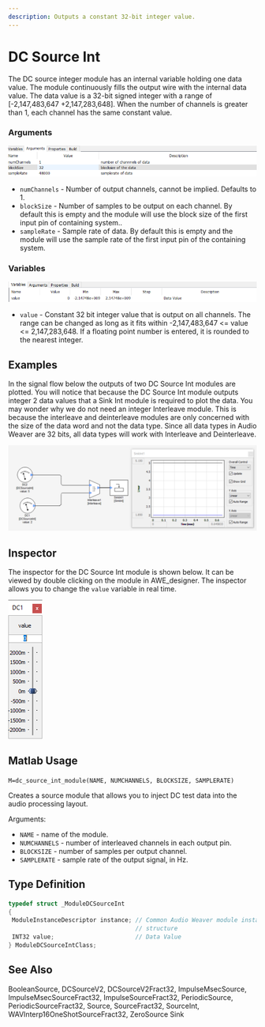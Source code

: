 ```yaml
---
description: Outputs a constant 32-bit integer value.
---
```


# DC Source Int

The DC source integer module has an internal variable holding one data value. The module continuously fills the output wire with the internal data value. The data value is a 32-bit signed integer with a range of \[-2,147,483,647 +2,147,283,648\]. When the number of channels is greater than 1, each channel has the same constant value.

### Arguments

![](../../../.gitbook/assets/0%20%2816%29.png)

* `numChannels` - Number of output channels, cannot be implied. Defaults to 1.
* `blockSize` - Number of samples to be output on each channel. By default this is empty and the module will use the block size of the first input pin of containing system..
* `sampleRate` - Sample rate of data. By default this is empty and the module will use the sample rate of the first input pin of the containing system.

### Variables

![](../../../.gitbook/assets/1%20%2815%29.png)

* `value` - Constant 32 bit integer value that is output on all channels. The range can be changed as long as it fits within -2,147,483,647 &lt;= value &lt;= 2,147,283,648. If a floating point number is entered, it is rounded to the nearest integer.

## Examples

In the signal flow below the outputs of two DC Source Int modules are plotted. You will notice that because the DC Source Int module outputs integer 2 data values that a Sink Int module is required to plot the data. You may wonder why we do not need an integer Interleave module. This is because the interleave and deinterleave modules are only concerned with the size of the data word and not the data type. Since all data types in Audio Weaver are 32 bits, all data types will work with Interleave and Deinterleave.

![](../../../.gitbook/assets/2%20%2816%29.png)

## Inspector

The inspector for the DC Source Int module is shown below. It can be viewed by double clicking on the module in AWE\_designer. The inspector allows you to change the `value` variable in real time.

![](../../../.gitbook/assets/3%20%2814%29.png)

## Matlab Usage

`M=dc_source_int_module(NAME, NUMCHANNELS, BLOCKSIZE, SAMPLERATE)`

Creates a source module that allows you to inject DC test data into the audio processing layout.

Arguments:

* `NAME` - name of the module.
* `NUMCHANNELS` - number of interleaved channels in each output pin.
* `BLOCKSIZE` - number of samples per output channel.
* `SAMPLERATE` - sample rate of the output signal, in Hz.

## Type Definition

```cpp
typedef struct _ModuleDCSourceInt
{
 ModuleInstanceDescriptor instance; // Common Audio Weaver module instance
                                    // structure
 INT32 value;                       // Data Value
} ModuleDCSourceIntClass;
```

## See Also

BooleanSource, DCSourceV2, DCSourceV2Fract32, ImpulseMsecSource, ImpulseMsecSourceFract32, ImpulseSourceFract32, PeriodicSource, PeriodicSourceFract32, Source, SourceFract32, SourceInt, WAVInterp16OneShotSourceFract32, ZeroSource Sink

